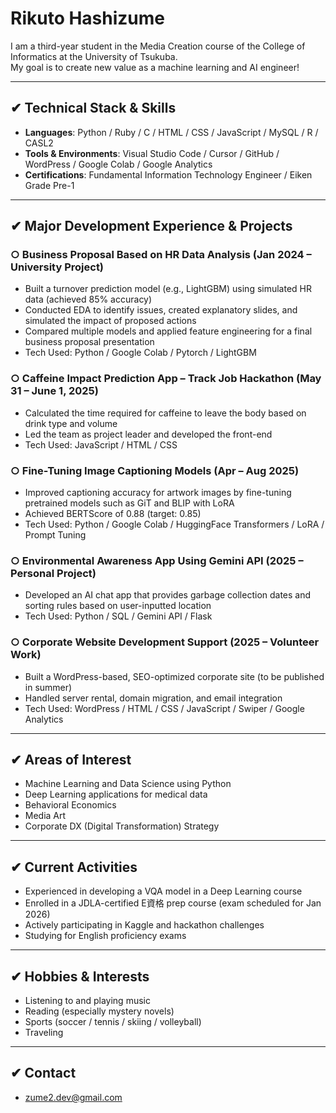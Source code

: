 # Rikuto Hashizume

I am a third-year student in the Media Creation course of the College of Informatics at the University of Tsukuba.  
My goal is to create new value as a machine learning and AI engineer!

---

## ✔︎ Technical Stack & Skills

- **Languages**: Python / Ruby / C / HTML / CSS / JavaScript / MySQL / R / CASL2  
- **Tools & Environments**: Visual Studio Code / Cursor / GitHub / WordPress / Google Colab / Google Analytics
- **Certifications**: Fundamental Information Technology Engineer / Eiken Grade Pre-1  

---

## ✔︎ Major Development Experience & Projects

### ○ Business Proposal Based on HR Data Analysis (Jan 2024 – University Project)
- Built a turnover prediction model (e.g., LightGBM) using simulated HR data (achieved 85% accuracy)
- Conducted EDA to identify issues, created explanatory slides, and simulated the impact of proposed actions
- Compared multiple models and applied feature engineering for a final business proposal presentation
- Tech Used: Python / Google Colab / Pytorch / LightGBM

### ○ Caffeine Impact Prediction App – Track Job Hackathon (May 31 – June 1, 2025)
- Calculated the time required for caffeine to leave the body based on drink type and volume
- Led the team as project leader and developed the front-end
- Tech Used: JavaScript / HTML / CSS

### ○ Fine-Tuning Image Captioning Models (Apr – Aug 2025)
- Improved captioning accuracy for artwork images by fine-tuning pretrained models such as GiT and BLIP with LoRA 
- Achieved BERTScore of 0.88 (target: 0.85)  
- Tech Used: Python / Google Colab / HuggingFace Transformers / LoRA / Prompt Tuning

### ○ Environmental Awareness App Using Gemini API (2025 – Personal Project)
- Developed an AI chat app that provides garbage collection dates and sorting rules based on user-inputted location  
- Tech Used: Python / SQL / Gemini API / Flask

### ○ Corporate Website Development Support (2025 – Volunteer Work)
- Built a WordPress-based, SEO-optimized corporate site (to be published in summer)
- Handled server rental, domain migration, and email integration
- Tech Used: WordPress / HTML / CSS / JavaScript / Swiper / Google Analytics

---

## ✔︎ Areas of Interest

- Machine Learning and Data Science using Python
- Deep Learning applications for medical data
- Behavioral Economics
- Media Art
- Corporate DX (Digital Transformation) Strategy

---

## ✔︎ Current Activities

- Experienced in developing a VQA model in a Deep Learning course 
- Enrolled in a JDLA-certified E資格 prep course (exam scheduled for Jan 2026) 
- Actively participating in Kaggle and hackathon challenges 
- Studying for English proficiency exams

---

## ✔︎ Hobbies & Interests

- Listening to and playing music  
- Reading (especially mystery novels)  
- Sports (soccer / tennis / skiing / volleyball)  
- Traveling

---

## ✔︎ Contact

- zume2.dev@gmail.com
